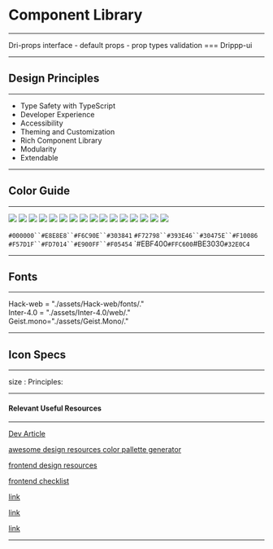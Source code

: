 # Component Library
----
Dri-props interface - default props - prop types validation === Drippp-ui


-------
## Design Principles
------
<ul>
	<li>
		Type Safety with TypeScript
	</li>
	<li>
		Developer Experience
	</li>
	<li>
		Accessibility
	</li>
	<li>
		Theming and Customization
	</li>
	<li>
		Rich Component Library
	</li>
	<li>
		Modularity
	</li>
	<li>
		Extendable
	</li>
</ul>

-----
## Color Guide
-----

![](https://img.shields.io/badge/-_-000000?style=flat-square&logoColor=white&color=000000)
![](https://img.shields.io/badge/-_-E8E8E8?style=flat-square&logoColor=white&color=E8E8E8)
![](https://img.shields.io/badge/-_-F6C90E?style=flat-square&logoColor=white&color=F6C90E)
![](https://img.shields.io/badge/-_-303841?style=flat-square&logoColor=white&color=303841)
![](https://img.shields.io/badge/-_-F72798?style=flat-square&logoColor=white&color=F72798)
![](https://img.shields.io/badge/-_-393E46?style=flat-square&logoColor=white&color=393E46)
![](https://img.shields.io/badge/-_-30475E?style=flat-square&logoColor=white&color=30475E)
![](https://img.shields.io/badge/-_-F10086?style=flat-square&logoColor=white&color=F10086)
![](https://img.shields.io/badge/-_-F57D1F?style=flat-square&logoColor=white&color=F57D1F)
![](https://img.shields.io/badge/-_-FD7014?style=flat-square&logoColor=white&color=FD7014)
![](https://img.shields.io/badge/-_-E900FF?style=flat-square&logoColor=white&color=E900FF)
![](https://img.shields.io/badge/-_-F05454?style=flat-square&logoColor=white&color=F05454)
![](https://img.shields.io/badge/-_-EBF400?style=flat-square&logoColor=white&color=EBF400)
![](https://img.shields.io/badge/-_-FFC600?style=flat-square&logoColor=white&color=FFC600)
![](https://img.shields.io/badge/-_-EEEEEE?style=flat-square&logoColor=white&color=EEEEEE)
![](https://img.shields.io/badge/-_-32E0C4?style=flat-square&logoColor=white&color=32E0C4)



`#000000``#E8E8E8``#F6C90E``#303841`
`#F72798``#393E46``#30475E``#F10086`
`#F57D1F``#FD7014``#E900FF``#F05454`
`#EBF400``#FFC600``#BE3030``#32E0C4``

------
## Fonts
------
Hack-web = "./assets/Hack-web/fonts/." </br>
Inter-4.0 = "./assets/Inter-4.0/web/." </br>
Geist.mono="./assets/Geist.Mono/."	</br>

----
## Icon Specs
------
size :
Principles:



------
#### Relevant Useful Resources
-----

<a href="https://dev.to/receter/how-to-create-a-react-component-library-using-vites-library-mode-4lma"> Dev Article </a>

<a href="https://github.com/bradtraversy/design-resources-for-developers?tab=readme-ov-file#colors">
awesome design resources
 </a>


<a href="https://huetone.ardov.me/">
color pallette generator
</a>


<a href="https://github.com/greatfrontend/awesome-front-end-system-design"> frontend design resources </a>


<a href="https://github.com/thedaviddias/Front-End-Checklist"> frontend checklist </a>


<a href=""> link </a>


<a href=""> link </a>


<a href=""> link </a>

------
